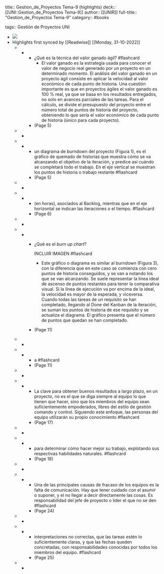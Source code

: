 title:: Gestion_de_Proyectos Tema-9 (highlights)
deck:: [[UNI::Gestion_de_Proyectos Tema-9]]
author:: [[UNIR]]
full-title:: "Gestion_de_Proyectos Tema-9"
category:: #books

tags:: Gestión de Proyectos UNI

- ![](https://readwise-assets.s3.amazonaws.com/media/uploaded_book_covers/profile_22942/66b816fe-4b33-4e3e-950e-6714a863f7e6.jpg)
- Highlights first synced by [[Readwise]] [[Monday, 31-10-2022]]
	- -
		- ¿Qué es la técnica del valor ganado ágil? #flashcard
			- El valor ganado es la estrategia usada para conocer el valor de negocio real generado por  un  proyecto  en  un  determinado  momento.  El  análisis  del  valor  ganado  en  un proyecto ágil consiste en aplicar la velocidad al valor económico de cada punto de historia. Una cuestión importante es que en proyectos ágiles el valor ganado es 100 % real, ya  que  se  basa  en  los  resultados  entregados,  no  solo  en  avances  parciales  de  las tareas. Para el cálculo, se divide el presupuesto del proyecto entre el número total de puntos de historia del proyecto, obteniendo lo que sería el valor económico de cada punto de historia (único para cada proyecto).
		- (Page 5)
	- -
	- -
		- un  diagrama  de burndown del proyecto (Figura 1), es el gráfico de quemado de historias que muestra cómo se va alcanzando el objetivo de la iteración, y predice así cuándo se completará todo el trabajo. En el eje vertical se muestran los puntos de historia o trabajo restante #flashcard
		- (Page 5)
	- -
	- -
		- (en  horas),  asociados  al  Backlog,  mientras  que  en  el  eje  horizontal  se  indican  las iteraciones o el tiempo. #flashcard
		- (Page 6)
	- -
	- -
		- ¿Qué es el *burn up chart*?
		  
		  INCLUIR IMAGEN #flashcard
			- Este gráfico o diagrama es similar al burndown (Figura 3), con la diferencia que en este caso se comienza con cero puntos de historia conseguidos, y se van a notando los que se van alcanzando. Se suele representar la línea ideal de ascenso de puntos restantes para tener la comparativa visual. Si la línea de ejecución va por encima de la ideal, la velocidad es mayor de la esperada, y viceversa. Cuando todas las tareas de un  requisito  se  han  completado,  llegando  al  Done  del  Kanban  de  la  iteración,  se suman los puntos de historia de ese requisito y se actualiza el diagrama. El gráfico presenta que el número de puntos que quedan se han completado.
		- (Page 11)
	- -
	- -
		- a #flashcard
		- (Page 11)
	- -
	- -
		- La clave para obtener buenos resultados a largo plazo, en un proyecto, no es el que se diga siempre al equipo lo que tienen que hacer, sino que los miembros del equipo sean suficientemente empoderados, libres del estilo de gestión comando y control. Siguiendo este enfoque, las personas del equipo utilizarán su propio conocimiento #flashcard
		- (Page 17)
	- -
	- -
		- para  determinar  cómo  hacer  mejor  su  trabajo,  explotando  sus  respectivas habilidades naturales. #flashcard
		- (Page 18)
	- -
	- -
		- Una de las principales causas de fracaso de los equipos es la falta de comunicación. Hay que tener cuidado con el asumir o suponer, y el no llegar a decir directamente las  cosas.  Es  responsabilidad  del  jefe  de  proyecto  o  líder  el  que  no  se  den #flashcard
		- (Page 24)
	- -
	- -
		- interpretaciones no correctas, que las tareas estén lo suficientemente claras, y que las  fechas  queden  concretadas,  con  responsabilidades  conocidas  por  todos  los miembros del equipo. #flashcard
		- (Page 25)
	- -